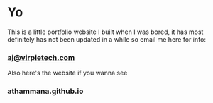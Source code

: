 # Yo

This is a little portfolio website I built when I was bored, it has most definitely has not been updated in a while so email me here for info:

### aj@virpietech.com

Also here's the website if you wanna see

### athammana.github.io
